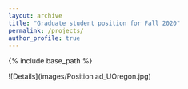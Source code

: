```yaml
---
layout: archive
title: "Graduate student position for Fall 2020"
permalink: /projects/
author_profile: true
---
```


{% include base_path %}

![Details](images/Position ad_UOregon.jpg)
